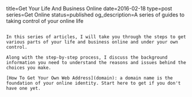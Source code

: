 title=Get Your Life And Business Online
date=2016-02-18
type=post
series=Get Online
status=published
og_description=A series of guides to taking control of your online life
~~~~~~

In this series of articles, I will take you through the steps to get various parts of your life and business online and under your own control. 

Along with the step-by-step process, I discuss the background information you need to understand the reasons and issues behind the choices you make.

[How To Get Your Own Web Address](domain): a domain name is the foundation of your online identity. Start here to get if you don't have one yet.
